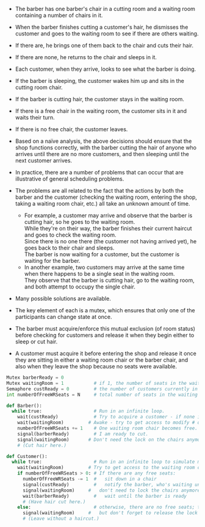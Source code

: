 - The barber has one barber's chair in a cutting room and a waiting room containing a number of chairs in it.
- When the barber finishes cutting a customer's hair, he dismisses the customer and goes to the waiting room to see if there are others waiting.
- If there are, he brings one of them back to the chair and cuts their hair.
- If there are none, he returns to the chair and sleeps in it.
- Each customer, when they arrive, looks to see what the barber is doing.
- If the barber is sleeping, the customer wakes him up and sits in the cutting room chair.
- If the barber is cutting hair, the customer stays in the waiting room.
- If there is a free chair in the waiting room, the customer sits in it and waits their turn.
- If there is no free chair, the customer leaves.

- Based on a naïve analysis, the above decisions should ensure that the shop functions correctly, with the barber cutting the hair of anyone who arrives until there are no more customers, and then sleeping until the next customer arrives.
- In practice, there are a number of problems that can occur that are illustrative of general scheduling problems.
- The problems are all related to the fact that the actions by both the barber and the customer (checking the waiting room, entering the shop, taking a waiting room chair, etc.) all take an unknown amount of time.
  - For example, a customer may arrive and observe that the barber is cutting hair, so he goes to the waiting room.  
    While they're on their way, the barber finishes their current haircut and goes to check the waiting room.  
    Since there is no one there (the customer not having arrived yet), he goes back to their chair and sleeps.  
    The barber is now waiting for a customer, but the customer is waiting for the barber.
  - In another example, two customers may arrive at the same time when there happens to be a single seat in the waiting room.  
    They observe that the barber is cutting hair, go to the waiting room, and both attempt to occupy the single chair. 

- Many possible solutions are available.
- The key element of each is a mutex, which ensures that only one of the participants can change state at once.
- The barber must acquire/enforce this mutual exclusion (of room status) before checking for customers and release it when they begin either to sleep or cut hair.
- A customer must acquire it before entering the shop and release it once they are sitting in either a waiting room chair or the barber chair, and also when they leave the shop because no seats were available.

```python
Mutex barberReady = 0
Mutex waitingRoom = 1           # if 1, the number of seats in the waiting room can be incremented or decremented
Semaphore custReady = 0         # the number of customers currently in the waiting room, ready to be served
int numberOfFreeWRSeats = N     # total number of seats in the waiting room

def Barber():
  while true:                   # Run in an infinite loop.
    wait(custReady)             # Try to acquire a customer - if none is available, go to sleep.
    wait(waitingRoom)         # Awake - try to get access to modify # of available seats, otherwise sleep.
    numberOfFreeWRSeats += 1    # One waiting room chair becomes free.
    signal(barberReady)         # I am ready to cut.
    signal(waitingRoom)       # Don't need the lock on the chairs anymore.
    # (Cut hair here.)

def Customer():
  while true:                   # Run in an infinite loop to simulate multiple customers.
    wait(waitingRoom)         # Try to get access to the waiting room chairs.
    if numberOfFreeWRSeats > 0: # If there are any free seats:
      numberOfFreeWRSeats -= 1  #   sit down in a chair
      signal(custReady)         #   notify the barber, who's waiting until there is a customer
      signal(waitingRoom)     #   don't need to lock the chairs anymore
      wait(barberReady)         #   wait until the barber is ready
      # (Have hair cut here.)
    else:                       # otherwise, there are no free seats; tough luck --
      signal(waitingRoom)     #   but don't forget to release the lock on the seats!
      # (Leave without a haircut.)
```